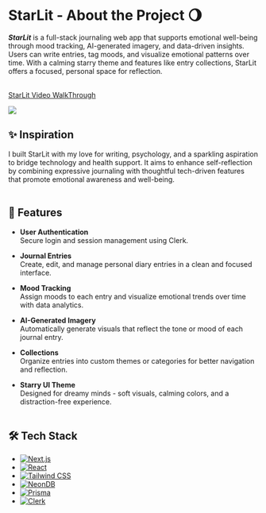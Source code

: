 # StarLit - About the Project 🌖
***StarLit*** is a full-stack journaling web app that supports emotional well-being through mood tracking, AI-generated imagery, and data-driven insights. Users can write entries, tag moods, and visualize emotional patterns over time. With a calming starry theme and features like entry collections, StarLit offers a focused, personal space for reflection.
<br><br>

<div>
    <a href="https://www.loom.com/share/9698047826514391aa8bb1d177f51f71">
      <p>StarLit Video WalkThrough</p>
    </a>
    <a href="https://www.loom.com/share/9698047826514391aa8bb1d177f51f71">
      <img style="max-width:300px;" src="https://cdn.loom.com/sessions/thumbnails/9698047826514391aa8bb1d177f51f71-f5c691a03a1adf5d-full-play.gif">
    </a>
  </div>

## ✨ Inspiration
I built StarLit with my love for writing, psychology, and a sparkling aspiration to bridge technology and health support. It aims to enhance self-reflection by combining expressive journaling with thoughtful tech-driven features that promote emotional awareness and well-being.
<br><br>



## 🚀 Features
- **User Authentication**  
  Secure login and session management using Clerk.

- **Journal Entries**  
  Create, edit, and manage personal diary entries in a clean and focused interface.

- **Mood Tracking**  
  Assign moods to each entry and visualize emotional trends over time with data analytics.

- **AI-Generated Imagery**  
  Automatically generate visuals that reflect the tone or mood of each journal entry.

- **Collections**  
  Organize entries into custom themes or categories for better navigation and reflection.

- **Starry UI Theme**  
  Designed for dreamy minds - soft visuals, calming colors, and a distraction-free experience.
<br><br>



## 🛠️ Tech Stack
* [![Next.js][Next.js-badge]][Next.js-url]
* [![React][React.js-badge]][React.js-url]
* [![Tailwind CSS][TailwindCSS-badge]][TailwindCSS-url]
* [![NeonDB][NeonDB-badge]][NeonDB-url]
* [![Prisma][Prisma-badge]][Prisma-url]
* [![Clerk][Clerk-badge]][Clerk-url]

<!-- Badge Image Definitions -->
[Next.js-badge]: https://img.shields.io/badge/Next.js-000000?style=for-the-badge&logo=nextdotjs&logoColor=white
[React.js-badge]: https://img.shields.io/badge/React-20232A?style=for-the-badge&logo=react&logoColor=61DAFB
[TailwindCSS-badge]: https://img.shields.io/badge/TailwindCSS-06B6D4?style=for-the-badge&logo=tailwindcss&logoColor=white
[NeonDB-badge]: https://img.shields.io/badge/NeonDB-1E1E2F?style=for-the-badge&logo=neon&logoColor=00E599
[Prisma-badge]: https://img.shields.io/badge/Prisma-2D3748?style=for-the-badge&logo=prisma&logoColor=white
[Clerk-badge]: https://img.shields.io/badge/Clerk-FB3173?style=for-the-badge&logo=clerk&logoColor=white

<!-- Link Targets -->
[Next.js-url]: https://nextjs.org/
[React.js-url]: https://reactjs.org/
[TailwindCSS-url]: https://tailwindcss.com/
[NeonDB-url]: https://neon.tech/
[Prisma-url]: https://www.prisma.io/
[Clerk-url]: https://clerk.dev/
